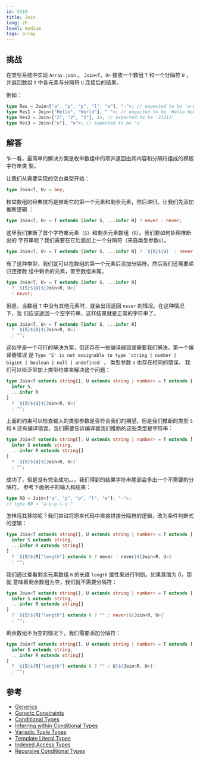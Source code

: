 ```yaml
---
id: 5310
title: Join
lang: zh
level: medium
tags: array
---
```


## 挑战

在类型系统中实现 `Array.join` 。 `Join<T, U>` 接收一个数组 `T` 和一个分隔符 `U`
，并返回数组 `T` 中各元素与分隔符 `U` 连接后的结果。

例如：

```typescript
type Res = Join<["a", "p", "p", "l", "e"], "-">; // expected to be 'a-p-p-l-e'
type Res1 = Join<["Hello", "World"], " ">; // expected to be 'Hello World'
type Res2 = Join<["2", "2", "2"], 1>; // expected to be '21212'
type Res3 = Join<["o"], "u">; // expected to be 'o'
```

## 解答

乍一看，最简单的解决方案是枚举数组中的项并返回由其内容和分隔符组成的模板字符串类
型。

让我们从需要实现的空白类型开始：

```typescript
type Join<T, U> = any;
```

枚举数组的经典技巧是推断它的第一个元素和剩余元素，然后递归。让我们先添加推断逻辑
：

```typescript
type Join<T, U> = T extends [infer S, ...infer R] ? never : never;
```

这里我们推断了首个字符串元素（`S`）和剩余元素数组（`R`）。我们要如何处理推断出的
字符串呢？我们需要在它后面加上一个分隔符（来自类型参数`U`）。

```typescript
type Join<T, U> = T extends [infer S, ...infer R] ? `${S}${U}` : never;
```

有了这种类型，我们就可以在数组的第一个元素后添加分隔符。然后我们还需要递归连接数
组中剩余的元素，直至数组末尾。

```typescript
type Join<T, U> = T extends [infer S, ...infer R]
  ? `${S}${U}${Join<R, U>}`
  : never;
```

但是，当数组 `T` 中没有其他元素时，就会出现返回 `never` 的情况。在这种情况下，我
们应该返回一个空字符串，这样结果就是正常的字符串了。

```typescript
type Join<T, U> = T extends [infer S, ...infer R]
  ? `${S}${U}${Join<R, U>}`
  : "";
```

这似乎是一个可行的解决方案，但还存在一些编译器错误需要我们解决。第一个编译器错误
是
`Type 'S' is not assignable to type 'string | number | bigint | boolean | null | undefined'`
， 类型参数 `U` 也存在相同的错误。 我们可以给泛型加上类型约束来解决这个问题：

```typescript
type Join<T extends string[], U extends string | number> = T extends [
  infer S,
  ...infer R
]
  ? `${S}${U}${Join<R, U>}`
  : "";
```

上面的约束可以检查输入的类型参数是否符合我们的期望。但是我们推断的类型 `S` 和
`R` 还有编译错误，我们需要告诉编译器我们推断的这些类型是字符串：

```typescript
type Join<T extends string[], U extends string | number> = T extends [
  infer S extends string,
  ...infer R extends string[]
]
  ? `${S}${U}${Join<R, U>}`
  : "";
```

成功了，但是没有完全成功。。。我们得到的结果字符串尾部会多出一个不需要的分隔符。
参考下面例子的输入和结果：

```typescript
type R0 = Join<["a", "p", "p", "l", "e"], "-">;
// type R0 = "a-p-p-l-e-"
```

怎样将其移除呢？我们尝试将原来代码中直接拼接分隔符的逻辑，改为条件判断式的逻辑：

```typescript
type Join<T extends string[], U extends string | number> = T extends [
  infer S extends string,
  ...infer R extends string[]
]
  ? `${S}${R["length"] extends 0 ? never : never}${Join<R, U>}`
  : "";
```

我们通过查看剩余元素数组 `R` 的长度 `length` 属性来进行判断。如果其值为 0，那就
意味着剩余数组为空，我们就不需要分隔符：

```typescript
type Join<T extends string[], U extends string | number> = T extends [
  infer S extends string,
  ...infer R extends string[]
]
  ? `${S}${R["length"] extends 0 ? "" : never}${Join<R, U>}`
  : "";
```

剩余数组不为空的情况下，我们需要添加分隔符：

```typescript
type Join<T extends string[], U extends string | number> = T extends [
  infer S extends string,
  ...infer R extends string[]
]
  ? `${S}${R["length"] extends 0 ? "" : U}${Join<R, U>}`
  : "";
```

## 参考

- [Generics](https://www.typescriptlang.org/docs/handbook/2/generics.html)
- [Generic Constraints](https://www.typescriptlang.org/docs/handbook/2/generics.html#generic-constraints)
- [Conditional Types](https://www.typescriptlang.org/docs/handbook/2/conditional-types.html)
- [Inferring within Conditional Types](https://www.typescriptlang.org/docs/handbook/2/conditional-types.html#inferring-within-conditional-types)
- [Variadic Tuple Types](https://www.typescriptlang.org/docs/handbook/release-notes/typescript-4-0.html#variadic-tuple-types)
- [Template Literal Types](https://www.typescriptlang.org/docs/handbook/release-notes/typescript-4-1.html#template-literal-types)
- [Indexed Access Types](https://www.typescriptlang.org/docs/handbook/2/indexed-access-types.html)
- [Recursive Conditional Types](https://www.typescriptlang.org/docs/handbook/release-notes/typescript-4-1.html#recursive-conditional-types)
